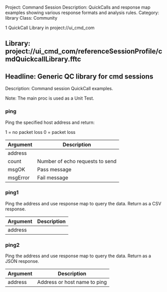 Project: Command Session
Description: QuickCalls and response map examples showing various response formats and analysis rules.
Category: library
Class: Community

1 QuickCall Library in project://ui_cmd_com
## Library: project://ui_cmd_com/referenceSessionProfile/cmdQuickcallLibrary.fftc
## Headline: Generic QC library for cmd sessions
Description: Command session QuickCall examples. 

Note: The main proc is used as a Unit Test.
### ping
Ping the specified host address and return:

1 = no packet loss
0 = packet loss

Argument | Description
------------ | -------------
address | 
count | Number of echo requests to send
msgOK | Pass message
msgError | Fail message
### ping1
Ping the address and use response map to query the data. Return as a CSV response.

Argument | Description
------------ | -------------
address | 
### ping2
Ping the address and use response map to query the data. Return as a JSON response.

Argument | Description
------------ | -------------
address | Address or host name to ping
